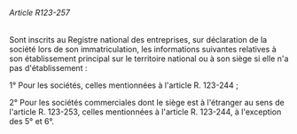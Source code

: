 ###### Article R123-257

Sont inscrits au Registre national des entreprises, sur déclaration de la société lors de son immatriculation, les informations suivantes relatives à son établissement principal sur le territoire national ou à son siège si elle n'a pas d'établissement :

1° Pour les sociétés, celles mentionnées à l'article R. 123-244 ;

2° Pour les sociétés commerciales dont le siège est à l'étranger au sens de l'article R. 123-253, celles mentionnées à l'article R. 123-244, à l'exception des 5° et 6°.

